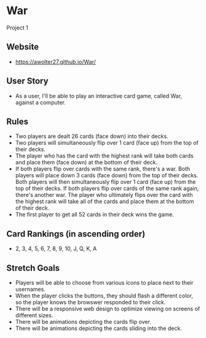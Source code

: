 # War

Project 1

## Website

-  https://awolter27.github.io/War/

## User Story

- As a user, I'll be able to play an interactive card game, called War, against a computer.

## Rules

- Two players are dealt 26 cards (face down) into their decks.
- Two players will simultaneously flip over 1 card (face up) from the top of their decks.
- The player who has the card with the highest rank will take both cards and place them (face down) at the bottom of their deck.
- If both players flip over cards with the same rank, there's a war. Both players will place down 3 cards (face down) from the top of their decks. Both players will then simultaneously flip over 1 card (face up) from the top of their decks. If both players flip over cards of the same rank again, there's another war. The player who ultimately flips over the card with the highest rank will take all of the cards and place them at the bottom of their deck.
- The first player to get all 52 cards in their deck wins the game.

## Card Rankings (in ascending order)

- 2, 3, 4, 5, 6, 7, 8, 9, 10, J, Q, K, A

## Stretch Goals

- Players will be able to choose from various icons to place next to their usernames.
- When the player clicks the buttons, they should flash a different color, so the player knows the browswer responded to their click.
- There will be a responsive web design to optimize viewing on screens of different sizes.
- There will be animations depicting the cards flip over.
- There will be animations depicting the cards sliding into the deck.